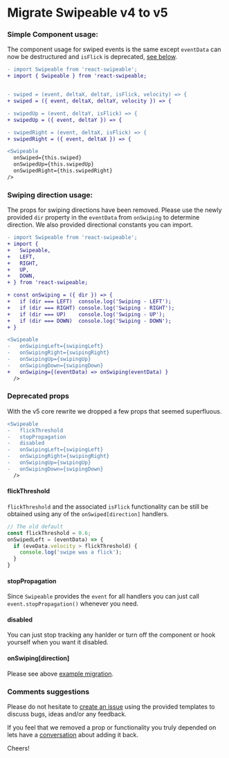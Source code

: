 Migrate Swipeable v4 to v5
=========================

### Simple Component usage:
The component usage for swiped events is the same except `eventData` can now be destructured and `isFlick` is deprecated, [see below](#flickThreshold).
```diff
- import Swipeable from 'react-swipeable';
+ import { Swipeable } from 'react-swipeable;


- swiped = (event, deltaX, deltaY, isFlick, velocity) => {
+ swiped = ({ event, deltaX, deltaY, velocity }) => {

- swipedUp = (event, deltaY, isFlick) => {
+ swipedUp = ({ event, deltaY }) => {

- swipedRight = (event, deltaX, isFlick) => {
+ swipedRight = ({ event, deltaX }) => {

<Swipeable
  onSwiped={this.swiped}
  onSwipedUp={this.swipedUp}
  onSwipedRight={this.swipedRight}
/>
```

### Swiping direction usage:
The props for swiping directions have been removed. Please use the newly provided `dir` property in the `eventData` from `onSwiping` to determine direction. We also provided directional constants you can import.
```diff
- import Swipeable from 'react-swipeable';
+ import {
+   Swipeable,
+   LEFT,
+   RIGHT,
+   UP,
+   DOWN,
+ } from 'react-swipeable;

+ const onSwiping = ({ dir }) => {
+   if (dir === LEFT)  console.log('Swiping - LEFT');
+   if (dir === RIGHT) console.log('Swiping - RIGHT');
+   if (dir === UP)    console.log('Swiping - UP');
+   if (dir === DOWN)  console.log('Swiping - DOWN');
+ }

<Swipeable
-   onSwipingLeft={swipingLeft}
-   onSwipingRight={swipingRight}
-   onSwipingUp={swipingUp}
-   onSwipingDown={swipingDown}
+   onSwiping={(eventData) => onSwiping(eventData) }
  />
```

### Deprecated props
With the v5 core rewrite we dropped a few props that seemed superfluous.

```diff
<Swipeable
-   flickThreshold
-   stopPropagation
-   disabled
-   onSwipingLeft={swipingLeft}
-   onSwipingRight={swipingRight}
-   onSwipingUp={swipingUp}
-   onSwipingDown={swipingDown}
  />
```
#### flickThreshold
`flickThreshold` and the associated `isFlick` functionality can be still be obtained using any of the `onSwiped[direction]` handlers.
```js
// The old default
const flickThreshold = 0.6;
onSwipedLeft = (eventData) => {
  if (eveData.velocity > flickThreshold) {
    console.log('swipe was a flick');
  }
}
```

#### stopPropagation
Since `Swipeable` provides the `event` for all handlers you can just call `event.stopPropagation()` whenever you need.

#### disabled
You can just stop tracking any hanlder or turn off the component or hook yourself when you want it disabled.

#### onSwiping[direction]
Please see above [example migration](./migration#swiping-direction-usage).

### Comments suggestions
Please do not hesitate to [create an issue](https://github.com/dogfessional/react-swipeable/issues/new) using the provided templates to discuss bugs, ideas and/or any feedback.

If you feel that we removed a prop or functionality you truly depended on lets have a [conversation](https://github.com/dogfessional/react-swipeable/issues/new) about adding it back.

Cheers!
